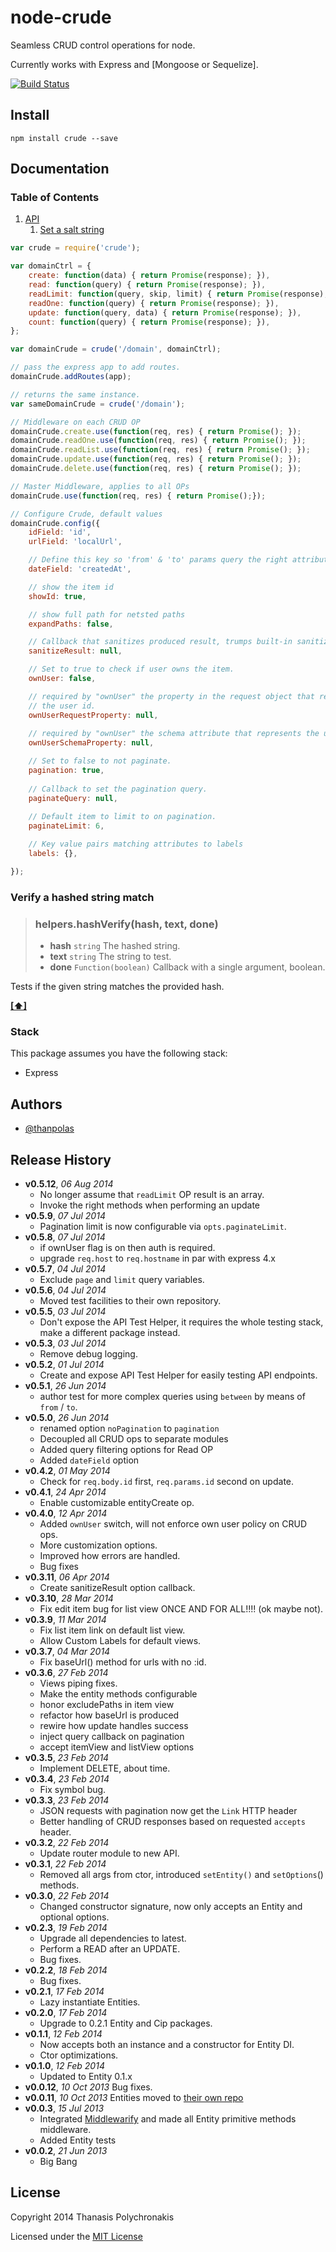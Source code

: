 # node-crude

Seamless CRUD control operations for node.

Currently works with Express and [Mongoose or Sequelize].

[![Build Status](https://secure.travis-ci.org/thanpolas/crude.png?branch=master)](http://travis-ci.org/thanpolas/crude)


## Install

```shell
npm install crude --save
```

## Documentation

### <a name='TOC'>Table of Contents</a>

1. [API](#api)
    1. [Set a salt string](#setSalt)

```js
var crude = require('crude');

var domainCtrl = {
    create: function(data) { return Promise(response); }),
    read: function(query) { return Promise(response); }),
    readLimit: function(query, skip, limit) { return Promise(response); }),
    readOne: function(query) { return Promise(response); }),
    update: function(query, data) { return Promise(response); }),
    count: function(query) { return Promise(response); }),
};

var domainCrude = crude('/domain', domainCtrl);

// pass the express app to add routes.
domainCrude.addRoutes(app);

// returns the same instance.
var sameDomainCrude = crude('/domain');

// Middleware on each CRUD OP
domainCrude.create.use(function(req, res) { return Promise(); });
domainCrude.readOne.use(function(req, res) { return Promise(); });
domainCrude.readList.use(function(req, res) { return Promise(); });
domainCrude.update.use(function(req, res) { return Promise(); });
domainCrude.delete.use(function(req, res) { return Promise(); });

// Master Middleware, applies to all OPs
domainCrude.use(function(req, res) { return Promise();});

// Configure Crude, default values
domainCrude.config({
    idField: 'id',
    urlField: 'localUrl',

    // Define this key so 'from' & 'to' params query the right attribute
    dateField: 'createdAt',

    // show the item id
    showId: true,

    // show full path for netsted paths
    expandPaths: false,

    // Callback that sanitizes produced result, trumps built-in sanitizer.
    sanitizeResult: null,

    // Set to true to check if user owns the item.
    ownUser: false,

    // required by "ownUser" the property in the request object that represents
    // the user id.
    ownUserRequestProperty: null,
    
    // required by "ownUser" the schema attribute that represents the user id.
    ownUserSchemaProperty: null,

    // Set to false to not paginate.
    pagination: true,
    
    // Callback to set the pagination query.
    paginateQuery: null,
    
    // Default item to limit to on pagination.
    paginateLimit: 6,

    // Key value pairs matching attributes to labels
    labels: {},

});

```

### <a name='hashVerify'>Verify a hashed string match</a>

> ### helpers.hashVerify(hash, text, done)
>
>    * **hash** `string` The hashed string.
>    * **text** `string` The string to test.
>    * **done** `Function(boolean)` Callback with a single argument, boolean.
>

Tests if the given string matches the provided hash.

**[[⬆]](#TOC)**

### Stack

This package assumes you have the following stack:

* Express

## Authors

* [@thanpolas][thanpolas]

## Release History

- **v0.5.12**, *06 Aug 2014*
    - No longer assume that `readLimit` OP result is an array.
    - Invoke the right methods when performing an update
- **v0.5.9**, *07 Jul 2014*
    - Pagination limit is now configurable via `opts.paginateLimit`.
- **v0.5.8**, *07 Jul 2014*
    - if ownUser flag is on then auth is required.
    - upgrade `req.host` to `req.hostname` in par with express 4.x
- **v0.5.7**, *04 Jul 2014*
    - Exclude `page` and `limit` query variables.
- **v0.5.6**, *04 Jul 2014*
    - Moved test facilities to their own repository.
- **v0.5.5**, *03 Jul 2014*
    - Don't expose the API Test Helper, it requires the whole testing stack, make a different package instead.
- **v0.5.3**, *03 Jul 2014*
    - Remove debug logging.
- **v0.5.2**, *01 Jul 2014*
    - Create and expose API Test Helper for easily testing API endpoints.
- **v0.5.1**, *26 Jun 2014*
    - author test for more complex queries using `between` by means of `from` / `to`.
- **v0.5.0**, *26 Jun 2014*
    - renamed option `noPagination` to `pagination`
    - Decoupled all CRUD ops to separate modules
    - Added query filtering options for Read OP
    - Added `dateField` option
- **v0.4.2**, *01 May 2014*
    - Check for `req.body.id` first, `req.params.id` second on update.
- **v0.4.1**, *24 Apr 2014*
    - Enable customizable entityCreate op.
- **v0.4.0**, *12 Apr 2014*
    - Added `ownUser` switch, will not enforce own user policy on CRUD ops.
    - More customization options.
    - Improved how errors are handled.
    - Bug fixes
- **v0.3.11**, *06 Apr 2014*
    - Create sanitizeResult option callback.
- **v0.3.10**, *28 Mar 2014*
    - Fix edit item bug for list view ONCE AND FOR ALL!!!! (ok maybe not).
- **v0.3.9**, *11 Mar 2014*
    - Fix list item link on default list view.
    - Allow Custom Labels for default views.
- **v0.3.7**, *04 Mar 2014*
    - Fix baseUrl() method for urls with no :id.
- **v0.3.6**, *27 Feb 2014*
    - Views piping fixes.
    - Make the entity methods configurable
    - honor excludePaths in item view
    - refactor how baseUrl is produced
    - rewire how update handles success
    - inject query callback on pagination
    - accept itemView and listView options
- **v0.3.5**, *23 Feb 2014*
    - Implement DELETE, about time.
- **v0.3.4**, *23 Feb 2014*
    - Fix symbol bug.
- **v0.3.3**, *23 Feb 2014*
    - JSON requests with pagination now get the `Link` HTTP header
    - Better handling of CRUD responses based on requested `accepts` header.
- **v0.3.2**, *22 Feb 2014*
    - Update router module to new API.
- **v0.3.1**, *22 Feb 2014*
    - Removed all args from ctor, introduced `setEntity()` and `setOptions`() methods.
- **v0.3.0**, *22 Feb 2014*
    - Changed constructor signature, now only accepts an Entity and optional options.
- **v0.2.3**, *19 Feb 2014*
    - Upgrade all dependencies to latest.
    - Perform a READ after an UPDATE.
    - Bug fixes.
- **v0.2.2**, *18 Feb 2014*
    - Bug fixes.
- **v0.2.1**, *17 Feb 2014*
    - Lazy instantiate Entities.
- **v0.2.0**, *17 Feb 2014*
    - Upgrade to 0.2.1 Entity and Cip packages.
- **v0.1.1**, *12 Feb 2014*
    - Now accepts both an instance and a constructor for Entity DI.
    - Ctor optimizations.
- **v0.1.0**, *12 Feb 2014* 
    - Updated to Entity 0.1.x
- **v0.0.12**, *10 Oct 2013* Bug fixes.
- **v0.0.11**, *10 Oct 2013* Entities moved to [their own repo](https://github.com/thanpolas/entity)
- **v0.0.3**, *15 Jul 2013*
    - Integrated [Middlewarify](https://github.com/thanpolas/middlewarify) and made all Entity primitive methods middleware.
    - Added Entity tests
- **v0.0.2**, *21 Jun 2013*
    - Big Bang

## License

Copyright 2014 Thanasis Polychronakis

Licensed under the [MIT License](LICENSE-MIT)

[grunt]: http://gruntjs.com/
[Getting Started]: https://github.com/gruntjs/grunt/wiki/Getting-started
[Gruntfile]: https://github.com/gruntjs/grunt/wiki/Sample-Gruntfile "Grunt's Gruntfile.js"
[grunt-replace]: https://github.com/erickrdch/grunt-string-replace "Grunt string replace"
[grunt-S3]: https://github.com/pifantastic/grunt-s3 "grunt-s3 task"
[thanpolas]: https://github.com/thanpolas "Thanasis Polychronakis"
